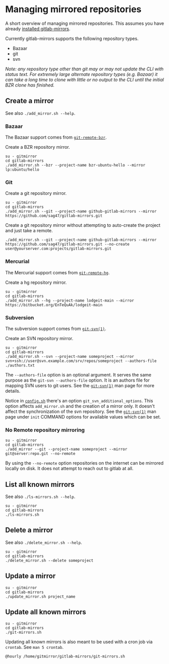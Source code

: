# Managing mirrored repositories

A short overview of managing mirrored repositories.  This assumes you have
already [installed gitlab-mirrors](installation.md).

Currently gitlab-mirrors supports the following repository types.

* Bazaar
* git
* svn

*Note: any repository type other than git may or may not update the CLI with
status text.  For extremely large alternate repository types (e.g. Bazaar) it
can take a long time to clone with little or no output to the CLI until the
initial BZR clone has finished.*

## Create a mirror

See also `./add_mirror.sh --help`.

### Bazaar

The Bazaar support comes from
[`git-remote-bzr`](https://github.com/felipec/git/wiki/git-remote-bzr).

Create a BZR repository mirror.

    su - gitmirror
    cd gitlab-mirrors
    ./add_mirror.sh --bzr --project-name bzr-ubuntu-hello --mirror lp:ubuntu/hello

### Git

Create a git repository mirror.

    su - gitmirror
    cd gitlab-mirrors
    ./add_mirror.sh --git --project-name github-gitlab-mirrors --mirror https://github.com/sag47/gitlab-mirrors.git

Create a git repository mirror without attempting to auto-create the project and
just take a remote.

    ./add_mirror.sh --git --project-name github-gitlab-mirrors --mirror https://github.com/sag47/gitlab-mirrors.git --no-create user@yourserver.com:projects/gitlab-mirrors.git

### Mercurial

The Mercurial support comes from
[`git-remote-hg`](https://github.com/felipec/git/wiki/git-remote-hg).

Create a hg repository mirror.

    su - gitmirror
    cd gitlab-mirrors
    ./add_mirror.sh --hg --project-name lodgeit-main --mirror https://bitbucket.org/EnTeQuAk/lodgeit-main

### Subversion

The subversion support comes from [`git-svn(1)`][git-svn-man].

Create an SVN repository mirror.

    su - gitmirror
    cd gitlab-mirrors
    ./add_mirror.sh --svn --project-name someproject --mirror svn+ssh://user@svn.example.com/srv/repos/someproject --authors-file ./authors.txt

The `--authors-file` option is an optional argument.  It serves the same purpose
as the `git-svn --authors-file` option.  It is an authors file for mapping SVN
users to git users.  See the [`git-svn(1)`][git-svn-man] man page for more
details.

Notice in [`config.sh`](../config.sh.SAMPLE) there's an option
`git_svn_additional_options`.  This option affects `add_mirror.sh` and the
creation of a mirror only.  It doesn't affect the synchronization of the svn
repository.  See the [`git-svn(1)`][git-svn-man] man page under `init` COMMAND
options for available values which can be set.

### No Remote repository mirroring

    su - gitmirror
    cd gitlab-mirrors
    ./add_mirror --git --project-name someproject --mirror git@server:repo.git --no-remote

By using the `--no-remote` option repositories on the internet can be mirrored
locally on disk.  It does not attempt to reach out to gitlab at all.

## List all known mirrors

See also `./ls-mirrors.sh --help`.

    su - gitmirror
    cd gitlab-mirrors
    ./ls-mirrors.sh

## Delete a mirror

See also `./delete_mirror.sh --help`.

    su - gitmirror
    cd gitlab-mirrors
    ./delete_mirror.sh --delete someproject

## Update a mirror

    su - gitmirror
    cd gitlab-mirrors
    ./update_mirror.sh project_name

## Update all known mirrors

    su - gitmirror
    cd gitlab-mirrors
    ./git-mirrors.sh

Updating all known mirrors is also meant to be used with a cron job via
`crontab`.  See `man 5 crontab`.

    @hourly /home/gitmirror/gitlab-mirrors/git-mirrors.sh

[git-svn-man]: https://www.kernel.org/pub/software/scm/git/docs/git-svn.html
